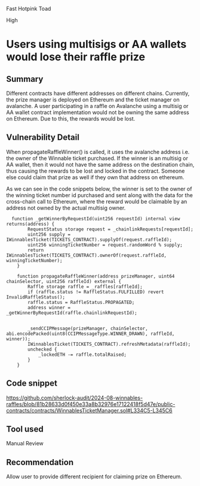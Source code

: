 Fast Hotpink Toad

High

# Users using multisigs or AA wallets would lose their raffle prize

## Summary

Different contracts have different addresses on different chains. Currently, the prize manager is deployed on Ethereum and the ticket manager on avalanche. A user participating in a raffle on Avalanche using a multisig or AA wallet contract implementation would not be owning the same address on Ethereum. Due to this, the rewards would be lost.

## Vulnerability Detail

When propagateRaffleWinner() is called, it uses the avalanche address i.e. the owner of the Winnable ticket purchased. If the winner is an multisig or AA wallet, then it would not have the same address on the destination chain, thus causing the rewards to be lost and locked in the contract. Someone else could claim that prize as well if they own that address on ethereum. 


As we can see in the code snippets below, the winner is set to the owner of the winning ticket number id purchased and sent along with the data for the cross-chain call to Ethereum, where the reward would be claimable by an address not owned by the actual multisig owner.
```solidity
  function _getWinnerByRequestId(uint256 requestId) internal view returns(address) {
        RequestStatus storage request = _chainlinkRequests[requestId];
        uint256 supply = IWinnablesTicket(TICKETS_CONTRACT).supplyOf(request.raffleId);
        uint256 winningTicketNumber = request.randomWord % supply;
        return IWinnablesTicket(TICKETS_CONTRACT).ownerOf(request.raffleId, winningTicketNumber);
    }
```

```solidity
    function propagateRaffleWinner(address prizeManager, uint64 chainSelector, uint256 raffleId) external {
        Raffle storage raffle = _raffles[raffleId];
        if (raffle.status != RaffleStatus.FULFILLED) revert InvalidRaffleStatus();
        raffle.status = RaffleStatus.PROPAGATED;
        address winner = _getWinnerByRequestId(raffle.chainlinkRequestId);


        _sendCCIPMessage(prizeManager, chainSelector, abi.encodePacked(uint8(CCIPMessageType.WINNER_DRAWN), raffleId, winner));
        IWinnablesTicket(TICKETS_CONTRACT).refreshMetadata(raffleId);
        unchecked {
            _lockedETH -= raffle.totalRaised;
        }
    }
```

## Code snippet

https://github.com/sherlock-audit/2024-08-winnables-raffles/blob/81b28633d0f450e33a8b32976e17122418f5d47e/public-contracts/contracts/WinnablesTicketManager.sol#L334C5-L345C6

## Tool used

Manual Review

## Recommendation
Allow user to provide different recipient for claiming prize on Ethereum.